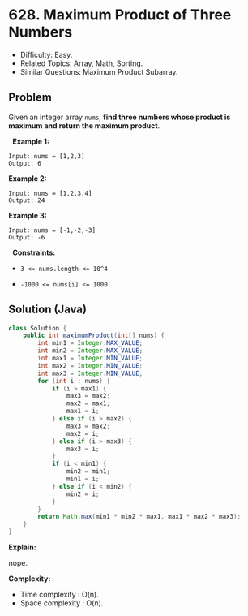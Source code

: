 # 628. Maximum Product of Three Numbers

- Difficulty: Easy.
- Related Topics: Array, Math, Sorting.
- Similar Questions: Maximum Product Subarray.

## Problem

Given an integer array ```nums```, **find three numbers whose product is maximum and return the maximum product**.

 
**Example 1:**
```
Input: nums = [1,2,3]
Output: 6
```

**Example 2:**
```
Input: nums = [1,2,3,4]
Output: 24
```

**Example 3:**
```
Input: nums = [-1,-2,-3]
Output: -6
```
 
**Constraints:**


	
- ```3 <= nums.length <= 10^4```
	
- ```-1000 <= nums[i] <= 1000```



## Solution (Java)

```java
class Solution {
    public int maximumProduct(int[] nums) {
        int min1 = Integer.MAX_VALUE;
        int min2 = Integer.MAX_VALUE;
        int max1 = Integer.MIN_VALUE;
        int max2 = Integer.MIN_VALUE;
        int max3 = Integer.MIN_VALUE;
        for (int i : nums) {
            if (i > max1) {
                max3 = max2;
                max2 = max1;
                max1 = i;
            } else if (i > max2) {
                max3 = max2;
                max2 = i;
            } else if (i > max3) {
                max3 = i;
            }
            if (i < min1) {
                min2 = min1;
                min1 = i;
            } else if (i < min2) {
                min2 = i;
            }
        }
        return Math.max(min1 * min2 * max1, max1 * max2 * max3);
    }
}
```

**Explain:**

nope.

**Complexity:**

* Time complexity : O(n).
* Space complexity : O(n).
